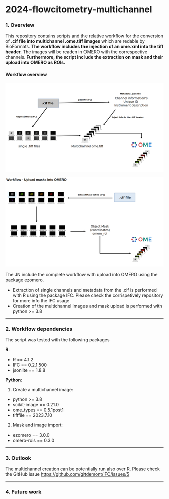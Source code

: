 # 2024-flowcitometry-multichannel

### 1. Overview

This repository contains scripts and the relative workflow for
the conversion of **.cif file into multichannel .ome.tiff images** which are redable by BioFormats.
**The workflow includes the injection of an ome.xml into the tiff header.** The images
will be readen in OMERO with the correspective channels. **Furthermore, the script include the extraction on mask and their upload into OMERO
as ROIs.**

#### Workflow overview

![2024_multichannel.png](03_workflow-overview%2F2024_multichannel.png)

![2024_masks.png](03_workflow-overview%2F2024_masks.png)

The JN include the complete workflow with upload into OMERO using the package ezomero.
 * Extraction of single channels and metadata from the .cif is performed with R 
using the package IFC. Please check the corrispetively repository for more info
the IFC usage
 * Creation of the multichannel images and mask upload is performed with python >= 3.8


----

### 2. Workflow dependencies
The script was tested with the following packages

**R**:
- R == 4.1.2
- IFC == 0.2.1.500
- jsonlite == 1.8.8

**Python**:

1) Create a multichannel image:

- python >= 3.8
- scikit-image == 0.21.0
- ome_types == 0.5.1post1
- tifffile == 2023.7.10

2) Mask and image import:
- ezomero == 3.0.0
- omero-rois == 0.3.0

---

### 3. Outlook

The multichannel creation can be potentially run also over R.
Please check the GitHub issue https://github.com/gitdemont/IFC/issues/5

---

### 4. Future work